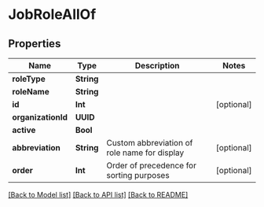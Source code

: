 # JobRoleAllOf

## Properties
Name | Type | Description | Notes
------------ | ------------- | ------------- | -------------
**roleType** | **String** |  | 
**roleName** | **String** |  | 
**id** | **Int** |  | [optional] 
**organizationId** | **UUID** |  | 
**active** | **Bool** |  | 
**abbreviation** | **String** | Custom abbreviation of role name for display | [optional] 
**order** | **Int** | Order of precedence for sorting purposes | [optional] 

[[Back to Model list]](../README.md#documentation-for-models) [[Back to API list]](../README.md#documentation-for-api-endpoints) [[Back to README]](../README.md)


